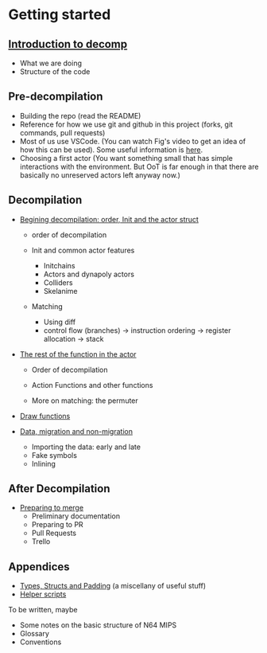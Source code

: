 # Getting started

## [Introduction to decomp](introduction.md)
- What we are doing
- Structure of the code

## Pre-decompilation
- Building the repo (read the README)
- Reference for how we use git and github in this project (forks, git commands, pull requests)
- Most of us use VSCode. (You can watch Fig's video to get an idea of how this can be used). Some useful information is [here](vscode.md).
- Choosing a first actor (You want something small that has simple interactions with the environment. But OoT is far enough in that there are basically no unreserved actors left anyway now.)

## Decompilation

- [Begining decompilation: order, Init and the actor struct](beginning_decomp.md)
	- order of decompilation
	- Init and common actor features
		- Initchains
		- Actors and dynapoly actors
		- Colliders
		- Skelanime
	
	- Matching
		- Using diff
		- control flow (branches) -> instruction ordering -> register allocation -> stack

- [The rest of the function in the actor](other_functions.md)
    - Order of decompilation
    - Action Functions and other functions

	- More on matching: the permuter

- [Draw functions](draw_functions.md)

- [Data, migration and non-migration](data.md)
	- Importing the data: early and late
	- Fake symbols
	- Inlining



## After Decompilation

- [Preparing to merge](merging.md)
    - Preliminary documentation
	- Preparing to PR
	- Pull Requests
	- Trello

## Appendices
- [Types, Structs and Padding](types_structs_padding.md) (a miscellany of useful stuff)
- [Helper scripts](helper_scripts.md)

To be written, maybe

- Some notes on the basic structure of N64 MIPS
- Glossary
- Conventions
